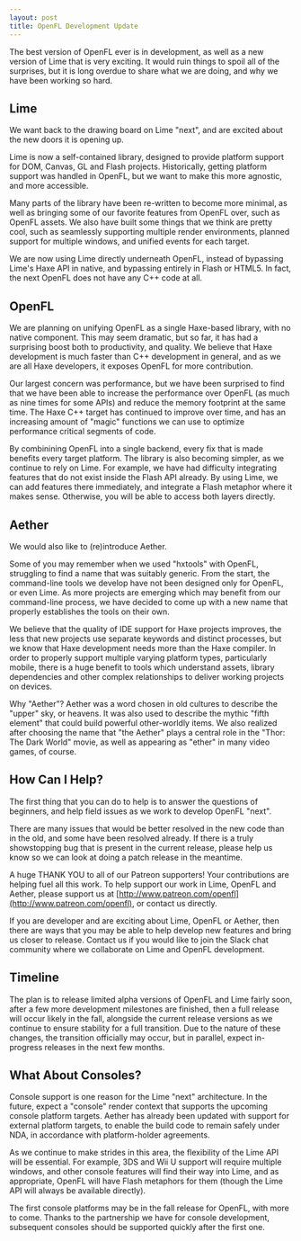 ```yaml
---
layout: post
title: OpenFL Development Update
---
```

The best version of OpenFL ever is in development, as well as a new version of Lime that is very exciting. It would ruin things to spoil all of the surprises, but it is long overdue to share what we are doing, and why we have been working so hard.

## Lime

We want back to the drawing board on Lime "next", and are excited about the new doors it is opening up.

Lime is now a self-contained library, designed to provide platform support for DOM, Canvas, GL and Flash projects. Historically, getting platform support was handled in OpenFL, but we want to make this more agnostic, and more accessible.

Many parts of the library have been re-written to become more minimal, as well as bringing some of our favorite features from OpenFL over, such as OpenFL assets. We also have built some things that we think are pretty cool, such as seamlessly supporting multiple render environments, planned support for multiple windows, and unified events for each target. 

We are now using Lime directly underneath OpenFL, instead of bypassing Lime's Haxe API in native, and bypassing entirely in Flash or HTML5. In fact, the next OpenFL does not have any C++ code at all.

## OpenFL

We are planning on unifying OpenFL as a single Haxe-based library, with no native component. This may seem dramatic, but so far, it has had a surprising boost both to productivity, and quality. We believe that Haxe development is much faster than C++ development in general, and as we are all Haxe developers, it exposes OpenFL for more contribution.

Our largest concern was performance, but we have been surprised to find that we have been able to increase the performance over OpenFL (as much as nine times for some APIs) and reduce the memory footprint at the same time. The Haxe C++ target has continued to improve over time, and has an increasing amount of "magic" functions we can use to optimize performance critical segments of code.

By combinining OpenFL into a single backend, every fix that is made benefits every target platform. The library is also becoming simpler, as we continue to rely on Lime. For example, we have had difficulty integrating features that do not exist inside the Flash API already. By using Lime, we can add features there immediately, and integrate a Flash metaphor where it makes sense. Otherwise, you will be able to access both layers directly.

## Aether

We would also like to (re)introduce Aether.

Some of you may remember when we used "hxtools" with OpenFL, struggling to find a name that was suitably generic. From the start, the command-line tools we develop have not been designed only for OpenFL, or even Lime. As more projects are emerging which may benefit from our command-line process, we have decided to come up with a new name that properly establishes the tools on their own.

We believe that the quality of IDE support for Haxe projects improves, the less that new projects use separate keywords and distinct processes, but we know that Haxe development needs more than the Haxe compiler. In order to properly support multiple varying platform types, particularly mobile, there is a huge benefit to tools which understand assets, library dependencies and other complex relationships to deliver working projects on devices.

Why "Aether"? Aether was a word chosen in old cultures to describe the "upper" sky, or heavens. It was also used to describe the mythic "fifth element" that could build powerful other-worldly items. We also realized after choosing the name that "the Aether" plays a central role in the "Thor: The Dark World" movie, as well as appearing as "ether" in many video games, of course. 

## How Can I Help?

The first thing that you can do to help is to answer the questions of beginners, and help field issues as we work to develop OpenFL "next".

There are many issues that would be better resolved in the new code than in the old, and some have been resolved already. If there is a truly showstopping bug that is present in the current release, please help us know so we can look at doing a patch release in the meantime.

A huge THANK YOU to all of our Patreon supporters! Your contributions are helping fuel all this work. To help support our work in Lime, OpenFL and Aether, please support us at [http://www.patreon.com/openfl](http://www.patreon.com/openfl), or contact us directly.

If you are developer and are exciting about Lime, OpenFL or Aether, then there are ways that you may be able to help develop new features and bring us closer to release. Contact us if you would like to join the Slack chat community where we collaborate on Lime and OpenFL development.

## Timeline

The plan is to release limited alpha versions of OpenFL and Lime fairly soon, after a few more development milestones are finished, then a full release will occur likely in the fall, alongside the current release versions as we continue to ensure stability for a full transition. Due to the nature of these changes, the transition officially may occur, but in parallel, expect in-progress releases in the next few months.

## What About Consoles?

Console support is one reason for the Lime "next" architecture. In the future, expect a "console" render context that supports the upcoming console platform targets. Aether has already been updated with support for external platform targets, to enable the build code to remain safely under NDA, in accordance with platform-holder agreements.

As we continue to make strides in this area, the flexibility of the Lime API will be essential. For example, 3DS and Wii U support will require multiple windows, and other console features will find their way into Lime, and as appropriate, OpenFL will have Flash metaphors for them (though the Lime API will always be available directly).

The first console platforms may be in the fall release for OpenFL, with more to come. Thanks to the partnership we have for console development, subsequent consoles should be supported quickly after the first one.